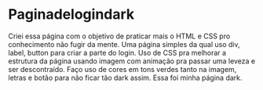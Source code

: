# Paginadelogindark
Criei essa página com o objetivo de praticar mais o HTML e CSS pro conhecimento não fugir da mente.
Uma página simples da qual uso div, label, button para criar a parte do login. 
Uso de CSS pra melhorar a estrutura da página usando imagem com animação pra passar uma leveza e ser descontraído. 
Faço uso de cores em tons verdes tanto na imagem, letras e botão para não ficar tão dark assim.
Essa foi minha página dark.
